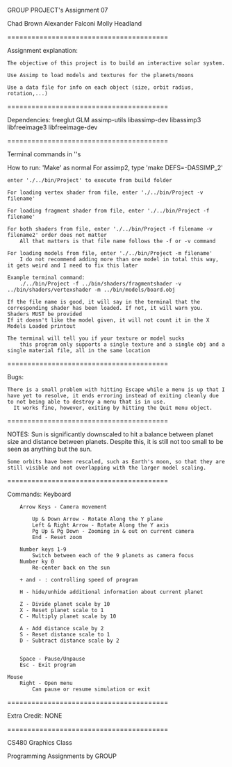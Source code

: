 GROUP PROJECT's Assignment 07

Chad Brown
Alexander Falconi
Molly Headland

========================================

Assignment explanation:

    The objective of this project is to build an interactive solar system.

    Use Assimp to load models and textures for the planets/moons

    Use a data file for info on each object (size, orbit radius, rotation,...)

========================================

Dependencies:
    freeglut
    GLM
    assimp-utils
    libassimp-dev
    libassimp3
    libfreeimage3
    libfreeimage-dev

========================================

Terminal commands in ''s

How to run:
    'Make' as normal
        For assimp2, type 'make DEFS=-DASSIMP_2'

    enter './../bin/Project' to execute from build folder

    For loading vertex shader from file, enter './../bin/Project -v filename'

    For loading fragment shader from file, enter './../bin/Project -f filename'

    For both shaders from file, enter './../bin/Project -f filename -v filename2' order does not matter
        All that matters is that file name follows the -f or -v command

    For loading models from file, enter './../bin/Project -m filename'
        I do not recommend adding more than one model in total this way, it gets weird and I need to fix this later

    Example terminal command:
        ./../bin/Project -f ../bin/shaders/fragmentshader -v ../bin/shaders/vertexshader -m ../bin/models/board.obj

    If the file name is good, it will say in the terminal that the corresponding shader has been loaded. If not, it will warn you. Shaders MUST be provided
    If it doesn't like the model given, it will not count it in the X Models Loaded printout

    The terminal will tell you if your texture or model sucks
        this program only supports a single texture and a single obj and a single material file, all in the same location

========================================

Bugs:

    There is a small problem with hitting Escape while a menu is up that I have yet to resolve, it ends erroring instead of exiting cleanly due to not being able to destroy a menu that is in use.
      It works fine, however, exiting by hitting the Quit menu object.

========================================

NOTES:
    Sun is significantly downscaled to hit a balance between planet size and distance between planets. Despite this, it is still not too small to be seen as anything but the sun.

    Some orbits have been rescaled, such as Earth's moon, so that they are still visible and not overlapping with the larger model scaling.

========================================

Commands:
    Keyboard

        Arrow Keys - Camera movement

            Up & Down Arrow - Rotate Along the Y plane
            Left & Right Arrow - Rotate Along the Y axis
            Pg Up & Pg Down - Zooming in & out on current camera
            End - Reset zoom

        Number keys 1-9
            Switch between each of the 9 planets as camera focus
        Number ky 0
            Re-center back on the sun

        + and - : controlling speed of program

        H - hide/unhide additional information about current planet

        Z - Divide planet scale by 10
        X - Reset planet scale to 1
        C - Multiply planet scale by 10

        A - Add distance scale by 2
        S - Reset distance scale to 1
        D - Subtract distance scale by 2
        

        Space - Pause/Unpause
        Esc - Exit program

    Mouse
        Right - Open menu
            Can pause or resume simulation or exit

========================================

Extra Credit: NONE

========================================

CS480 Graphics Class

Programming Assignments by GROUP
